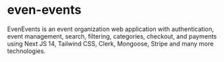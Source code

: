 # even-events
EvenEvents is an event organization web application with authentication, event management, search, filtering, categories, checkout, and payments using Next JS 14, Tailwind CSS, Clerk, Mongoose, Stripe and many more technologies.
